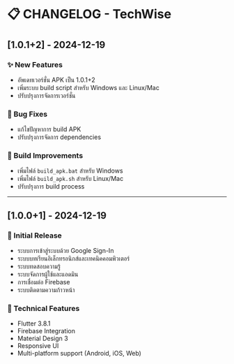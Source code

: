 # 📋 CHANGELOG - TechWise

## [1.0.1+2] - 2024-12-19

### ✨ New Features
- อัพเดทเวอร์ชั่น APK เป็น 1.0.1+2
- เพิ่มระบบ build script สำหรับ Windows และ Linux/Mac
- ปรับปรุงการจัดการเวอร์ชั่น

### 🐛 Bug Fixes
- แก้ไขปัญหาการ build APK
- ปรับปรุงการจัดการ dependencies

### 📱 Build Improvements
- เพิ่มไฟล์ `build_apk.bat` สำหรับ Windows
- เพิ่มไฟล์ `build_apk.sh` สำหรับ Linux/Mac
- ปรับปรุงการ build process

---

## [1.0.0+1] - 2024-12-19

### 🎉 Initial Release
- ระบบการเข้าสู่ระบบด้วย Google Sign-In
- ระบบบทเรียนอิเล็กทรอนิกส์และเทคนิคคอมพิวเตอร์
- ระบบทดสอบความรู้
- ระบบจัดการผู้ใช้และแอดมิน
- การเชื่อมต่อ Firebase
- ระบบติดตามความก้าวหน้า

### 🔧 Technical Features
- Flutter 3.8.1
- Firebase Integration
- Material Design 3
- Responsive UI
- Multi-platform support (Android, iOS, Web)
